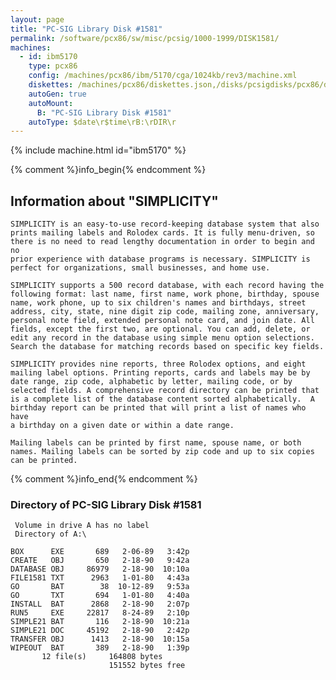 ```yaml
---
layout: page
title: "PC-SIG Library Disk #1581"
permalink: /software/pcx86/sw/misc/pcsig/1000-1999/DISK1581/
machines:
  - id: ibm5170
    type: pcx86
    config: /machines/pcx86/ibm/5170/cga/1024kb/rev3/machine.xml
    diskettes: /machines/pcx86/diskettes.json,/disks/pcsigdisks/pcx86/diskettes.json
    autoGen: true
    autoMount:
      B: "PC-SIG Library Disk #1581"
    autoType: $date\r$time\rB:\rDIR\r
---
```


{% include machine.html id="ibm5170" %}

{% comment %}info_begin{% endcomment %}

## Information about "SIMPLICITY"

    SIMPLICITY is an easy-to-use record-keeping database system that also
    prints mailing labels and Rolodex cards. It is fully menu-driven, so
    there is no need to read lengthy documentation in order to begin and no
    prior experience with database programs is necessary. SIMPLICITY is
    perfect for organizations, small businesses, and home use.
    
    SIMPLICITY supports a 500 record database, with each record having the
    following format: last name, first name, work phone, birthday, spouse
    name, work phone, up to six children's names and birthdays, street
    address, city, state, nine digit zip code, mailing zone, anniversary,
    personal note field, extended personal note card, and join date. All
    fields, except the first two, are optional. You can add, delete, or
    edit any record in the database using simple menu option selections.
    Search the database for matching records based on specific key fields.
    
    SIMPLICITY provides nine reports, three Rolodex options, and eight
    mailing label options. Printing reports, cards and labels may be by
    date range, zip code, alphabetic by letter, mailing code, or by
    selected fields. A comprehensive record directory can be printed that
    is a complete list of the database content sorted alphabetically.  A
    birthday report can be printed that will print a list of names who have
    a birthday on a given date or within a date range.
    
    Mailing labels can be printed by first name, spouse name, or both
    names. Mailing labels can be sorted by zip code and up to six copies
    can be printed.
{% comment %}info_end{% endcomment %}


### Directory of PC-SIG Library Disk #1581

     Volume in drive A has no label
     Directory of A:\

    BOX      EXE       689   2-06-89   3:42p
    CREATE   OBJ       650   2-18-90   9:42a
    DATABASE OBJ     86979   2-18-90  10:10a
    FILE1581 TXT      2963   1-01-80   4:43a
    GO       BAT        38  10-12-89   9:53a
    GO       TXT       694   1-01-80   4:40a
    INSTALL  BAT      2868   2-18-90   2:07p
    RUN5     EXE     22817   8-24-89   2:10p
    SIMPLE21 BAT       116   2-18-90  10:21a
    SIMPLE21 DOC     45192   2-18-90   2:42p
    TRANSFER OBJ      1413   2-18-90  10:15a
    WIPEOUT  BAT       389   2-18-90   1:39p
           12 file(s)     164808 bytes
                          151552 bytes free
